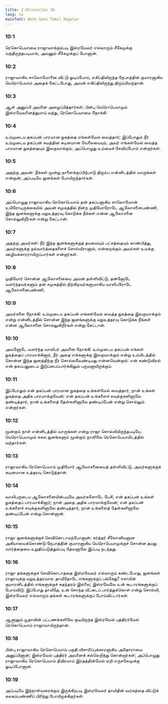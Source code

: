 ```yaml
---
title: 2-Chronicles 10
lang: ta
mainfont: Noto Sans Tamil Regular
---
```


###  10:1

ரெகொபெயாமை ராஜாவாக்கும்படி இஸ்ரவேலர் எல்லாரும் சீகேமுக்கு வந்திருந்தபடியால், அவனும் சீகேமுக்குப் போனான்.

###  10:2

ராஜாவாகிய சாலொமோனை விட்டு ஓடிப்போய், எகிப்திலிருந்த நேபாத்தின் குமாரனாகிய யெரொபெயாம் அதைக் கேட்டபோது, அவன் எகிப்திலிருந்து திரும்பிவந்தான்.

###  10:3

ஆள் அனுப்பி அவனை அழைப்பித்தார்கள்; பின்பு யெரொபெயாமும் இஸ்ரவேலனைத்துமாய் வந்து, ரெகொபெயாமை நோக்கி:

###  10:4

உம்முடைய தகப்பன் பாரமான நுகத்தை எங்கள்மேல் வைத்தார்; இப்போதும் நீர் உம்முடைய தகப்பன் சுமத்தின கடினமான வேலையையும், அவர் எங்கள்மேல் வைத்த பாரமான நுகத்தையும் இலகுவாக்கும்; அப்பொழுது உம்மைச் சேவிப்போம் என்றார்கள்.

###  10:5

அதற்கு அவன்: நீங்கள் மூன்று நாளைக்குப்பிற்பாடு திரும்ப என்னிடத்தில் வாருங்கள் என்றான்; அப்படியே ஜனங்கள் போயிருந்தார்கள்.

###  10:6

அப்பொழுது ராஜாவாகிய ரெகொபெயாம் தன் தகப்பனாகிய சாலொமோன் உயிரோடிருக்கையில் அவன் சமுகத்தில் நின்ற முதியோரோடே ஆலோசனைபண்ணி, இந்த ஜனங்களுக்கு மறுஉத்தரவு கொடுக்க நீங்கள் என்ன ஆலோசனை சொல்லுகிறீர்கள் என்று கேட்டான்.

###  10:7

அதற்கு அவர்கள்: நீர் இந்த ஜனங்களுக்குத் தயவையும் பட்சத்தையும் காண்பித்து, அவர்களுக்கு நல்வார்த்தைகளைச் சொல்வீரானால், என்றைக்கும் அவர்கள் உமக்கு ஊழியக்காரராயிருப்பார்கள் என்றார்கள்.

###  10:8

முதியோர் சொன்ன ஆலோசனையை அவன் தள்ளிவிட்டு, தன்னோடே வளர்ந்தவர்களும் தன் சமுகத்தில் நிற்கிறவர்களுமாகிய வாலிபரோடே ஆலோசனைபண்ணி,

###  10:9

அவர்களை நோக்கி: உம்முடைய தகப்பன் எங்கள்மேல் வைத்த நுகத்தை இலகுவாக்கும் என்று என்னிடத்தில் சொன்ன இந்த ஜனங்களுக்கு மறுஉத்தரவு கொடுக்க நீங்கள் என்ன ஆலோசனை சொல்லுகிறீர்கள் என்று கேட்டான்.

###  10:10

அவனோடே வளர்ந்த வாலிபர் அவனை நோக்கி: உம்முடைய தகப்பன் எங்கள் நுகத்தைப் பாரமாக்கினார், நீர் அதை எங்களுக்கு இலகுவாக்கும் என்று உம்மிடத்தில் சொன்ன இந்த ஜனத்திற்கு நீர் சொல்லவேண்டியது என்னவென்றால்: என் சுண்டுவிரல் என் தகப்பனுடைய இடுப்பைப்பார்க்கிலும் பருமனாயிருக்கும்.

###  10:11

இப்போதும் என் தகப்பன் பாரமான நுகத்தை உங்கள்மேல் வைத்தார், நான் உங்கள் நுகத்தை அதிக பாரமாக்குவேன்; என் தகப்பன் உங்களைச் சவுக்குகளினாலே தண்டித்தார், நான் உங்களைத் தேள்களினாலே தண்டிப்பேன் என்று சொல்லும் என்றார்கள்.

###  10:12

மூன்றாம் நாள் என்னிடத்தில் வாருங்கள் என்று ராஜா சொல்லியிருந்தபடியே, யெரொபெயாமும் சகல ஜனங்களும் மூன்றாம் நாளிலே ரெகொபெயாமிடத்தில் வந்தார்கள்.

###  10:13

ராஜாவாகிய ரெகொபெயாம் முதியோர் ஆலோசனையைத் தள்ளிவிட்டு, அவர்களுக்குக் கடினமான உத்தரவு கொடுத்தான்.

###  10:14

வாலிபருடைய ஆலோசனையின்படியே அவர்களோடே பேசி, என் தகப்பன் உங்கள் நுகத்தைப் பாரமாக்கினார்; நான் அதை அதிக பாரமாக்குவேன்; என் தகப்பன் உங்களைச் சவுக்குகளினாலே தண்டித்தார், நான் உங்களைத் தேள்களினாலே தண்டிப்பேன் என்று சொன்னான்.

###  10:15

ராஜா ஜனங்களுக்குச் செவிகொடாமற்போனான்; கர்த்தர் சீலோனியனான அகியாவைக்கொண்டு நேபாத்தின் குமாரனாகிய யெரொபெயாமுக்குச் சொன்ன தமது வார்த்தையை உறுதிப்படுத்தும்படி தேவனாலே இப்படி நடந்தது.

###  10:16

ராஜா தங்களுக்குச் செவிகொடாததை இஸ்ரவேலர் எல்லாரும் கண்டபோது, ஜனங்கள் ராஜாவுக்கு மறுஉத்தரமாக: தாவீதோடே எங்களுக்குப் பங்கேது? ஈசாயின் குமாரனிடத்தில் எங்களுக்குச் சுதந்தரம் இல்லை; இஸ்ரவேலே உன் கூடாரங்களுக்குப் போய்விடு; இப்போது தாவீதே, உன் சொந்த வீட்டைப் பார்த்துக்கொள் என்று சொல்லி, இஸ்ரவேலர் எல்லாரும் தங்கள் கூடாரங்களுக்குப் போய்விட்டார்கள்.

###  10:17

ஆனாலும் யூதாவின் பட்டணங்களிலே குடியிருந்த இஸ்ரவேல் புத்திரர்மேல் ரெகொபெயாம் ராஜாவாயிருந்தான்.

###  10:18

பின்பு ராஜாவாகிய ரெகொபெயாம் பகுதி விசாரிப்புக்காரனாகிய அதோராமை அனுப்பினான்; இஸ்ரவேல் புத்திரர் அவனைக் கல்லெறிந்து கொன்றார்கள்; அப்பொழுது ராஜாவாகிய ரெகொபெயாம் தீவிரமாய் இரதத்தின்மேல் ஏறி எருசலேமுக்கு ஓடிப்போனான்.

###  10:19

அப்படியே இந்நாள்வரைக்கும் இருக்கிறபடி இஸ்ரவேலர் தாவீதின் வம்சத்தை விட்டுக் கலகம்பண்ணிப் பிரிந்து போயிருக்கிறார்கள்.


